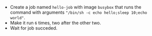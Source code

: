 - Create a job named `hello-job` with image `busybox` that runs the command with arguments `"/bin/sh -c echo hello;sleep 10;echo world"`.
- Make it run `6` times, two after the other two.
- Wait for job succeded.